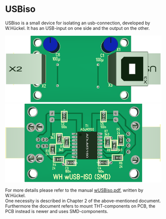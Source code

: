 # USBiso

USBiso is a small device for isolating an usb-connection, developed by W.Hückel. It has an USB-input on one side and the output on the other.

![PCB from USBiso topside](/Images/USBiso_top.png)
![PCB from USBiso bottomside](/Images/USBiso_bottom.png)<br>

For more details please refer to the manual [wUSBiso.pdf](https://1drv.ms/b/c/a13c984302a24415/ERVEogJDmDwggKFhAQAAAAABLNOFyph7wSh2EQe2afBlVg), written by W.Hückel.<br>
One necessity is described in Chapter 2 of the above-mentioned document.
Furthermore the document refers to mount THT-components on PCB, the PCB instead is newer and uses SMD-components.

